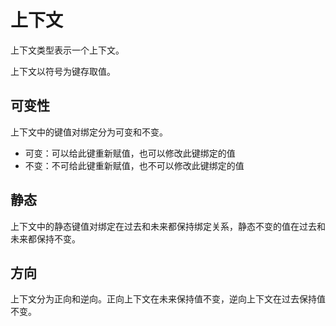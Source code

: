 # 上下文

上下文类型表示一个上下文。

上下文以符号为键存取值。

## 可变性

上下文中的键值对绑定分为可变和不变。

- 可变：可以给此键重新赋值，也可以修改此键绑定的值
- 不变：不可给此键重新赋值，也不可以修改此键绑定的值

## 静态

上下文中的静态键值对绑定在过去和未来都保持绑定关系，静态不变的值在过去和未来都保持不变。

## 方向

上下文分为正向和逆向。正向上下文在未来保持值不变，逆向上下文在过去保持值不变。
